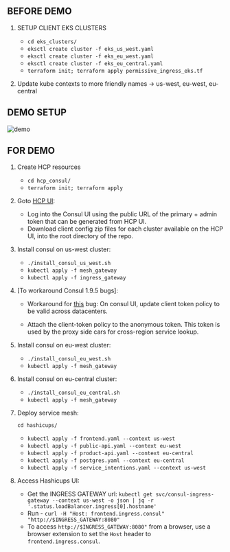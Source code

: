 ## BEFORE DEMO

1. SETUP CLIENT EKS CLUSTERS

    * `cd eks_clusters/`
    * `eksctl create cluster -f eks_us_west.yaml`
    * `eksctl create cluster -f eks_eu_west.yaml`
    * `eksctl create cluster -f eks_eu_central.yaml`
    * `terraform init; terraform apply permissive_ingress_eks.tf`

3. Update kube contexts to more friendly names -> us-west, eu-west, eu-central


## DEMO SETUP

![demo](https://user-images.githubusercontent.com/4574087/119274113-2fce5400-bbc3-11eb-9db2-ef7bdaa5f40e.png)


## FOR DEMO

1. Create HCP resources
    * `cd hcp_consul/`
    * `terraform init; terraform apply`

2. Goto [HCP UI](https://portal.cloud.hashicorp.com/):

    * Log into the Consul UI using the public URL of the primary + admin token that can be generated from HCP UI.
    * Download client config zip files for each cluster available on the HCP UI, into the root directory of the repo.

3. Install consul on us-west cluster:

    * `./install_consul_us_west.sh`
    * `kubectl apply -f mesh_gateway`
    * `kubectl apply -f ingress_gateway`

4. [To workaround Consul 1.9.5 bugs]:

    * Workaround for [this](https://github.com/hashicorp/consul-k8s/issues/518) bug: On consul UI, update client token policy to be valid across datacenters.

    * Attach the client-token policy to the anonymous token. This token is used by the proxy side cars for cross-region service lookup.

5. Install consul on eu-west cluster:

    * `./install_consul_eu_west.sh`
    * `kubectl apply -f mesh_gateway`

5. Install consul on eu-central cluster:

    * `./install_consul_eu_central.sh`
    * `kubectl apply -f mesh_gateway`

6. Deploy service mesh:

    `cd hashicups/`

    * `kubectl apply -f frontend.yaml --context us-west`
    * `kubectl apply -f public-api.yaml --context eu-west`
    * `kubectl apply -f product-api.yaml --context eu-central`
    * `kubectl apply -f postgres.yaml --context eu-central`
    * `kubectl apply -f service_intentions.yaml --context us-west`

7. Access Hashicups UI:

    * Get the INGRESS GATEWAY url: `kubectl get svc/consul-ingress-gateway --context us-west -o json | jq -r '.status.loadBalancer.ingress[0].hostname'`
    * Run - `curl -H "Host: frontend.ingress.consul" "http://$INGRESS_GATEWAY:8080"`
    * To access `http://$INGRESS_GATEWAY:8080"` from a browser, use a browser extension to set the `Host` header to `frontend.ingress.consul`.
